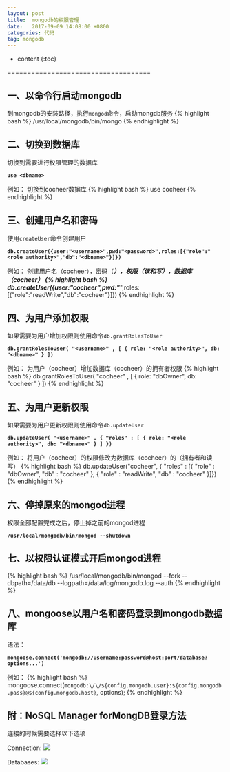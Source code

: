 ```yaml
---
layout: post
title:  mongodb的权限管理
date:   2017-09-09 14:08:00 +0800
categories: 代码
tag: mongodb
---
```


* content
{:toc}


====================================

一、以命令行启动mongodb
------------------------------------
到mongodb的安装路径，执行`mongod`命令，启动mongdb服务
{% highlight bash %}
/usr/local/mongodb/bin/mongo
{% endhighlight %}

二、切换到数据库
------------------------------------
切换到需要进行权限管理的数据库

**`use <dbname>`**

例如：
切换到cocheer数据库
{% highlight bash %}
use cocheer
{% endhighlight %}

三、创建用户名和密码
------------------------------------
使用`createUser`命令创建用户

**`db.createUser({user:"<username>",pwd:"<password>",roles:[{"role":"<role authority>","db":"<dbname>"}]})`**

例如：
创建用户名（cocheer），密码（*******），权限（读和写），数据库（cocheer）
{% highlight bash %}
db.createUser({user:"cocheer",pwd:"*******",roles:[{"role":"readWrite","db":"cocheer"}]})
{% endhighlight %}

四、为用户添加权限
------------------------------------
如果需要为用户增加权限则使用命令`db.grantRolesToUser`

**`db.grantRolesToUser( "<username>" , [ { role: "<role authority>", db: "<dbname>" } ])`**

例如：
为用户（cocheer）增加数据库（cocheer）的拥有者权限
{% highlight bash %}
db.grantRolesToUser( "cocheer" , [ { role: "dbOwner", db: "cocheer" } ])
{% endhighlight %}

五、为用户更新权限
------------------------------------
如果需要为用户更新权限则使用命令`db.updateUser`

**`db.updateUser( "<username>" , { "roles" : [ { role: "<role authority>", db: "<dbname>" } ] })`**

例如：
将用户（cocheer）的权限修改为数据库（cocheer）的（拥有者和读写）
{% highlight bash %}
db.updateUser("cocheer", {  "roles" : [{      "role" : "dbOwner",      "db" : "cocheer"    }, {      "role" : "readWrite",      "db" : "cocheer"    }]})
{% endhighlight %}

六、停掉原来的mongod进程
------------------------------------
权限全部配置完成之后，停止掉之前的mongod进程

**`/usr/local/mongodb/bin/mongod --shutdown`**

七、以权限认证模式开启mongod进程
------------------------------------
{% highlight bash %}
/usr/local/mongodb/bin/mongod --fork --dbpath=/data/db --logpath=/data/log/mongodb.log --auth
{% endhighlight %}

八、mongoose以用户名和密码登录到mongodb数据库
------------------------------------
语法：

**`mongoose.connect('mongodb://username:password@host:port/database?options...')`**

例如：
{% highlight bash %}
mongoose.connect(`mongodb:\/\/${config.mongodb.user}:${config.mongodb.pass}@${config.mongodb.host}`, options);
{% endhighlight %}

附：NoSQL Manager forMongDB登录方法
------------------------------------
连接的时候需要选择以下选项

Connection:
![](../../../../styles/images/mongodb_1.png) 

Databases:
![](../../../../styles/images/mongodb_2.png) 